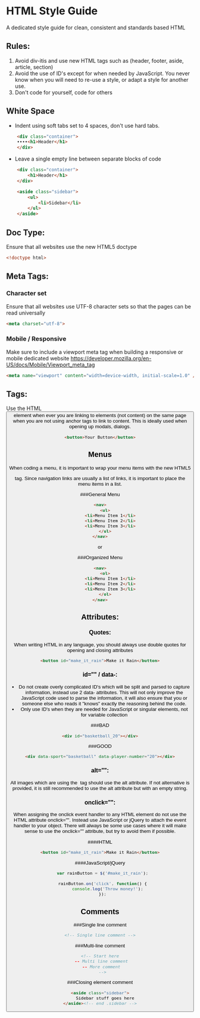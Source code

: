 HTML Style Guide
================
A dedicated style guide for clean, consistent and standards based HTML


## Rules:
1. Avoid div-itis and use new HTML tags such as (header, footer, aside, article, section)
2. Avoid the use of ID's except for when needed by JavaScript. You never know when you will need to re-use a style,
or adapt a style for another use.
3. Don't code for yourself, code for others

## White Space
* Indent using soft tabs set to 4 spaces, don't use hard tabs.
```html
    <div class="container">
    ∙∙∙∙<h1>Header</h1>
    </div>
```

* Leave a single empty line between separate blocks of code
```html
    <div class="container">
        <h1>Header</h1>
    </div>

    <aside class="sidebar">
        <ul>
            <li>Sidebar</li>
        </ul>
    </aside>
```


## Doc Type:
Ensure that all websites use the new HTML5 doctype
```html
<!doctype html>
```

## Meta Tags:
### Character set
Ensure that all websites use UTF-8 character sets so that the pages can be read universally
```html
<meta charset="utf-8"> 
```
### Mobile / Responsive
Make sure to include a viewport meta tag when building a responsive or mobile dedicated website
<https://developer.mozilla.org/en-US/docs/Mobile/Viewport_meta_tag>
```html
<meta name="viewport" content="width=device-width, initial-scale=1.0" />
```

## Tags:
Use the HTML <button> element when ever you are linking to elements (not content) on the same page when 
you are not using anchor tags to link to content. This is ideally used when opening up modals, dialogs.

```html
<button>Your Button</button>
```

## Menus
When coding a menu, it is important to wrap your menu items with the new HTML5 <nav> tag. Since navigation links are 
usually a list of links, it is important to place the menu items in a list.

###General Menu
```html
<nav>
    <ul>
        <li>Menu Item 1</li>
        <li>Menu Item 2</li>
        <li>Menu Item 3</li>
    </ul>
</nav>
```

or

###Organized Menu
``` html
<nav>
    <ol>
        <li>Menu Item 1</li>
        <li>Menu Item 2</li>
        <li>Menu Item 3</li>
    </ol>
</nav>
```


## Attributes:

### Quotes:
When writing HTML in any language, you should always use double quotes for opening and closing attributes
```html
<button id="make_it_rain">Make it Rain</button>
```

### id="" / data-:
* Do not create overly complicated ID's which will be split and parsed to capture information, 
instead use 2 data- attributes. This will not only improve the JavaScript code used to parse the
information, it will also ensure that you or someone else who reads it "knows" exactly the reasoning
behind the code.
* Only use ID's when they are needed for JavaScript or singular elements, not for variable collection

###BAD
```html
<div id="basketball_20"></div>
```

###GOOD
```html
<div data-sport="basketball" data-player-number="20"></div>
```

### alt="":
All images which are using the <img> tag should use the alt attribute. If not alternative is provided, it is still 
recommended to use the alt attribute but with an empty string.

### onclick="":
When assigning the onclick event handler to any HTML element do not use the HTML attribute onclick="".
Instead use JavaScript or jQuery to attach the event handler to your object. There will always be some use cases where it will make sense to use the onclick="" attribute, but try to avoid them if possible.

####HTML
```html
<button id="make_it_rain">Make it Rain</button>
```
####JavaScript/jQuery
```javaScript
  var rainButton = $('#make_it_rain');

  rainButton.on('click', function() {
      console.log('Throw money!');
  });
```


## Comments
###Single line comment
```html
<!-- Single line comment -->
```

###Multi-line comment
```html
<!-- Start here
  -- Multi line comment 
  -- More comment 
  -->
```

###Closing element comment
```html
<aside class="sidebar">
    Sidebar stuff goes here
</aside><!-- end .sidebar -->
```
